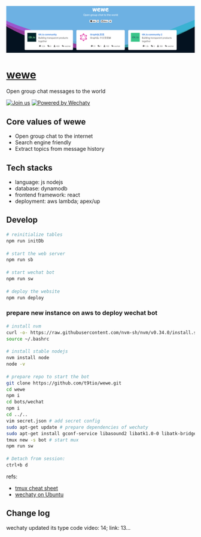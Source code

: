 [![](https://raw.githubusercontent.com/timqian/images/master/20190704122816.png)](https://wewe.t9t.io)

# [wewe](https://wewe.t9t.io)

Open group chat messages to the world

[![Join us](https://badgen.net/badge/Join%20the%20community%20of%20t9t.io/Get%20in%20touch/green)](https://t9t.io/#contact)
 [![Powered by Wechaty](https://img.shields.io/badge/Powered%20By-Wechaty-blue.svg)](https://github.com/chatie/wechaty)

## Core values of wewe

- Open group chat to the internet
- Search engine friendly
- Extract topics from message history

## Tech stacks

- language: js nodejs
- database: dynamodb
- frontend framework: react
- deployment: aws lambda; apex/up

## Develop

```bash
# reinitialize tables
npm run initDb

# start the web server
npm run sb

# start wechat bot
npm run sw

# deploy the website
npm run deploy
```

### prepare new instance on aws to deploy wechat bot

```bash
# install nvm
curl -o- https://raw.githubusercontent.com/nvm-sh/nvm/v0.34.0/install.sh | bash
source ~/.bashrc

# install stable nodejs
nvm install node
node -v

# prepare repo to start the bot
git clone https://github.com/t9tio/wewe.git
cd wewe
npm i
cd bots/wechat
npm i
cd ../..
vim secret.json # add secret config
sudo apt-get update # prepare dependencies of wechaty
sudo apt-get install gconf-service libasound2 libatk1.0-0 libatk-bridge2.0-0 libc6 libcairo2 libcups2 libdbus-1-3 libexpat1 libfontconfig1 libgcc1 libgconf-2-4 libgdk-pixbuf2.0-0 libglib2.0-0 libgtk-3-0 libnspr4 libpango-1.0-0 libpangocairo-1.0-0 libstdc++6 libx11-6 libx11-xcb1 libxcb1 libxcomposite1 libxcursor1 libxdamage1 libxext6 libxfixes3 libxi6 libxrandr2 libxrender1 libxss1 libxtst6 ca-certificates fonts-liberation libappindicator1 libnss3 lsb-release xdg-utils wget
tmux new -s bot # start mux
npm run sw

# Detach from session:
ctrl+b d
```

refs:
- [tmux cheat sheet](https://github.com/timqian/my-notes/issues/191)
- [wechaty on Ubuntu](https://github.com/Chatie/wechaty/issues/1515#issuecomment-503364700)

## Change log
wechaty updated its type code
video: 14; link: 13...